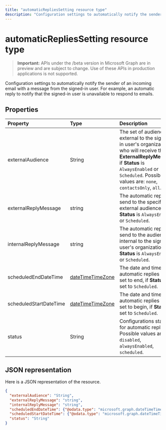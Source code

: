 ```yaml
---
title: "automaticRepliesSetting resource type"
description: "Configuration settings to automatically notify the sender of an incoming email with a message from the "
---
```


# automaticRepliesSetting resource type

> **Important:** APIs under the /beta version in Microsoft Graph are in preview and are subject to change. Use of these APIs in production applications is not supported.

Configuration settings to automatically notify the sender of an incoming email with a message from the 
signed-in user. For example, an automatic reply to notify that the signed-in user is unavailable to 
respond to emails. 


## Properties
| Property	   | Type	|Description|
|:---------------|:--------|:----------|
|externalAudience|String| The set of audience external to the signed-in user's organization who will receive the **ExternalReplyMessage**, if **Status** is `AlwaysEnabled` or `Scheduled`. Possible values are: `none`, `contactsOnly`, `all`.|
|externalReplyMessage|string|The automatic reply to send to the specified external audience, if **Status** is `AlwaysEnabled` or `Scheduled`.|
|internalReplyMessage|string|The automatic reply to send to the audience internal to the signed-in user's organization, if **Status** is `AlwaysEnabled` or `Scheduled`. |
|scheduledEndDateTime|[dateTimeTimeZone](datetimetimezone.md)|The date and time that automatic replies are set to end, if **Status** is set to `Scheduled`. |
|scheduledStartDateTime|[dateTimeTimeZone](datetimetimezone.md)|The date and time that automatic replies are set to begin, if **Status** is set to `Scheduled`.|
|status|String|Configurations status for automatic replies. Possible values are: `disabled`, `alwaysEnabled`, `scheduled`.|

## JSON representation

Here is a JSON representation of the resource.

<!-- {
  "blockType": "resource",
  "optionalProperties": [

  ],
  "@odata.type": "microsoft.graph.automaticRepliesSetting"
}-->

```json
{
  "externalAudience": "String",
  "externalReplyMessage": "string",
  "internalReplyMessage": "string",
  "scheduledEndDateTime": {"@odata.type": "microsoft.graph.dateTimeTimeZone"},
  "scheduledStartDateTime": {"@odata.type": "microsoft.graph.dateTimeTimeZone"},
  "status": "String"
}

```

<!-- uuid: 8fcb5dbc-d5aa-4681-8e31-b001d5168d79
2015-10-25 14:57:30 UTC -->
<!-- {
  "type": "#page.annotation",
  "description": "automaticRepliesSetting resource",
  "keywords": "",
  "section": "documentation",
  "tocPath": ""
}-->